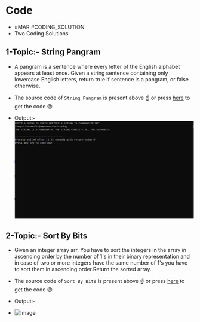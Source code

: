 # Code

- #MAR #CODING_SOLUTION
- Two Coding Solutions
## 1-Topic:- String Pangram
-  A pangram is a sentence where every letter of the English alphabet appears at least once.
     Given a string sentence containing only lowercase English letters, return true if sentence is a pangram, or false otherwise.

- The source code of `String Pangram` is present above :point_up: or press [here](https://github.com/rajbir21-droid/Code/blob/main/string%20pangram.cpp) to get the code :smiley:

- Output:-
  <img src="Images/Capture.PNG" width="600">
## 2-Topic:- Sort By Bits
- Given an integer array arr. You have to sort the integers in the array in ascending order by the number of 1's in their binary representation and in case of two or more           integers have the same number of 1's you have to sort them in ascending order.Return the sorted array.

- The source code of `Sort By Bits` is present above :point_up: or press [here](https://github.com/rajbir21-droid/Code/blob/main/SortByBits.cpp) to get the code 😃
- Output:-
- ![image](https://user-images.githubusercontent.com/64858573/124394531-7f08b800-dd1d-11eb-923a-1c4f7486ddb8.png)
